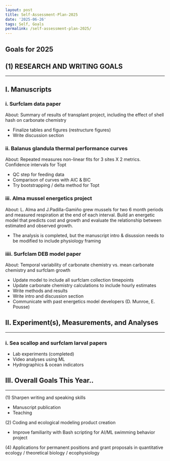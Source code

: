 ```yaml
---
layout: post
title: Self-Assessment-Plan-2025
date: '2025-06-26'
tags: Self, Goals
permalink: /self-assessment-plan-2025/
---
```


## Goals for 2025

## (1)	RESEARCH AND WRITING GOALS

---------------------------------- 

## I.	Manuscripts
### i.	Surfclam data paper
About: Summary of results of transplant project, including the effect of shell hash on carbonate chemistry
 - Finalize tables and figures (restructure figures)
 - Write discussion section

### ii.	Balanus glandula thermal performance curves
About: Repeated measures non-linear fits for 3 sites X 2 metrics. Confidence intervals for Topt
 - QC step for feeding data
 - Comparison of curves with AIC & BIC
 - Try bootstrapping / delta method for Topt

### iii. Alma mussel energetics project
About: L. Alma and J.Padilla-Gamiño grew mussels for two 6 month periods and measured respiration at the end of each interval. Build an energetic model that predicts cost and growth and evaluate the relationship between estimated and observed growth. 
 - The analysis is completed, but the manuscript intro & disussion needs to be modified to include physiology framing

### iiii. Surfclam DEB model paper
About: Temporal variability of carbonate chemistry vs. mean carbonate chemistry and surfclam growth
 - Update model to include all surfclam collection timepoints
 - Update carbonate chemistry calculations to include hourly estimates
 - Write methods and results
 - Write intro and discussion section
 - Communicate with past energetics model developers (D. Munroe, E. Pousse)

## II.	Experiment(s), Measurements, and Analyses  

---------------------------------- 

### i.	Sea scallop and surfclam larval papers
 - Lab experiments (completed)
 - Video analyses using ML
 - Hydrographics & ocean indicators
		
## III.	Overall Goals This Year..

---------------------------------- 

(1)	Sharpen writing and speaking skills
- Manuscript publication 
- Teaching

(2)	Coding and ecological modeling product creation
- Improve familiarity with Bash scripting for AI/ML swimming behavior project  

(4)	Applications for permanent positions and grant proposals in quantitative ecology / theoretical biology / ecophysiology  



